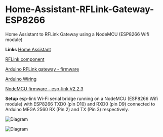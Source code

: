 # Home-Assistant-RFLink-Gateway-ESP8266
Home Assistant to RFLink Gateway using a NodeMCU (ESP8266 Wifi module)


**Links**
[Home Assistant](https://home-assistant.io/)

[RFLink component](https://home-assistant.io/components/rflink/)

[Arduino RFLink gateway - firmware](http://www.nemcon.nl/blog2/)

[Arduino Wiring](http://www.nemcon.nl/blog2/wiring)

[NodeMCU firmware - esp-link V2.2.3](https://github.com/jeelabs/esp-link/releases/tag/v2.2.3)

**Setup**
esp-link Wi-Fi serial bridge running on a NodeMCU (ESP8266 Wifi module) with ESP8266 TXD0 (pin D10) and RXD0 (pin D9) connected to Arduino MEGA 2560 RX (Pin 2) and TX (Pin 3) respectively. 

![Diagram](git_photos/RFLink_Gatway_bb.png)

![Diagram](git_photos/RFLink_Gatway_bb.jpg)
